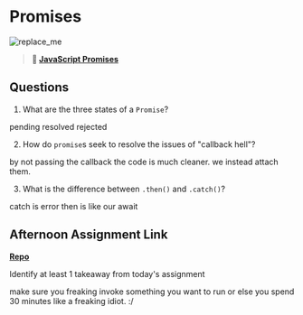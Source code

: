 # Promises

![replace_me](https://codeworks.blob.core.windows.net/public/assets/img/illustrations/placeholder.svg)

> **📖 [JavaScript Promises](https://codeworksacademy.com/fs-student-guide/resources/wk4/02-Promises)**

## Questions

1. What are the three states of a `Promise`?

pending
resolved
rejected

2. How do `promise`s seek to resolve the issues of "callback hell"?

by not passing the callback the code is much cleaner. we instead attach them.

3. What is the difference between `.then()` and `.catch()`?

catch is error
then is like our await

## Afternoon Assignment Link

**[Repo](https://github.com/mykealw/GregslistV2)**

Identify at least 1 takeaway from today's assignment

make sure you freaking invoke something you want to run or else you spend 30 minutes like a freaking idiot. :/ 